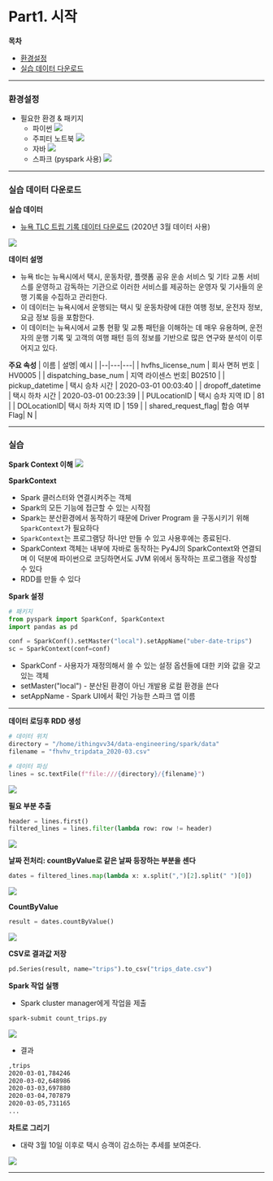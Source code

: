 # Part1. 시작

**목차**
- [환경설정]()
- [실습 데이터 다운로드]()

---
### 환경설정

- 필요한 환경 & 패키지
  - 파이썬 
    <img src="./../image/2.png">
  - 주피터 노트북
    <img src="./../image/3.png">
  - 자바
    <img src="./../image/4.png">
  - 스파크 (pyspark 사용)
    <img src="./../image/5.png">

----
### 실습 데이터 다운로드

**실습 데이터**
- [뉴욕 TLC 트립 기록 데이터 다운로드](https://www.nyc.gov/site/tlc/about/tlc-trip-record-data.page) (2020년 3월 데이터 사용)

<img src="./../image/6.png">

**데이터 설명**
- 뉴욕 tlc는 뉴욕시에서 택시, 운동차량, 플랫폼 공유 운송 서비스 및 기타 교통 서비스를 운영하고 감독하는 기관으로 이러한 서비스를 제공하는 운영자 및 기사들의 운행 기록을 수집하고 관리한다.
- 이 데이터는 뉴욕시에서 운행되는 택시 및 운동차량에 대한 여행 정보, 운전자 정보, 요금 정보 등을 포함한다.
- 이 데이터는 뉴욕시에서 교통 현황 및 교통 패턴을 이해하는 데 매우 유용하며, 운전자의 운행 기록 및 고객의 여행 패턴 등의 정보를 기반으로 많은 연구와 분석이 이루어지고 있다.

**주요 속성**
| 이름 | 설명| 예시 |
|--|---|---|
| hvfhs_license_num | 회사 면허 번호 | HV0005 |
| dispatching_base_num | 지역 라이센스 번호| B02510 |
| pickup_datetime | 택시 승차 시간 | 2020-03-01 00:03:40 |
| dropoff_datetime | 택시 하차 시간 | 2020-03-01 00:23:39 |
| PULocationID | 택시 승차 지역 ID | 81 |
| DOLocationID| 택시 하차 지역 ID | 159 |
| shared_request_flag| 합승 여부 Flag| N |

----

### 실습

**Spark Context 이해**
<img src="./../image/14.png">

**SparkContext**
- Spark 클러스터와 연결시켜주는 객체
- Spark의 모든 기능에 접근할 수 있는 시작점
- Spark는 분산환경에서 동작하기 때문에 Driver Program 을 구동시키기 위해 `SparkContext`가 필요하다
- `SparkContext`는 프로그램당 하나만 만들 수 있고 사용후에는 종료된다.
- SparkContext 객체는 내부에 자바로 동작하는 Py4J의 SparkContext와 연결되며 이 덕분에 파이썬으로 코딩하면서도 JVM 위에서 동작하는 프로그램을 작성할 수 있다
- RDD를 만들 수 있다


**Spark 설정**

```python
# 패키지
from pyspark import SparkConf, SparkContext
import pandas as pd

conf = SparkConf().setMaster("local").setAppName("uber-date-trips")
sc = SparkContext(conf=conf)
```
- SparkConf - 사용자가 재정의해서 쓸 수 있는 설정 옵션들에 대한 키와 값을 갖고있는 객체
- setMaster("local") - 분산된 환경이 아닌 개발용 로컬 환경을 쓴다
- setAppName - Spark UI에서 확인 가능한 스파크 앱 이름


---
**데이터 로딩후 RDD 생성**

```python
# 데이터 위치
directory = "/home/ithingvv34/data-engineering/spark/data"
filename = "fhvhv_tripdata_2020-03.csv"

# 데이터 파싱
lines = sc.textFile(f"file:///{directory}/{filename}")
```

<img src="./../image/15.png">



**필요 부분 추출**
```python
header = lines.first() 
filtered_lines = lines.filter(lambda row: row != header) 
```

<img src="./../image/16.png">

**날짜 전처리: countByValue로 같은 날짜 등장하는 부분을 센다**
```python
dates = filtered_lines.map(lambda x: x.split(",")[2].split(" ")[0])
```

<img src="./../image/17.png">

**CountByValue**
```python
result = dates.countByValue()
```

<img src="./../image/18.png">


**CSV로 결과값 저장**
```python
pd.Series(result, name="trips").to_csv("trips_date.csv")
```

**Spark 작업 실행**
- Spark cluster manager에게 작업을 제출
```bash
spark-submit count_trips.py
```

<img src="./../image/7.png">

- 결과
```txt
,trips
2020-03-01,784246
2020-03-02,648986
2020-03-03,697880
2020-03-04,707879
2020-03-05,731165
...
```

**차트로 그리기**
- 대략 3월 10일 이후로 택시 승객이 감소하는 추세를 보여준다.
<img src="./../image/8.png">

----



